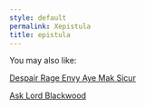 ```yaml
---
style: default
permalink: Xepistula
title: epistula
---
```

You may also like:

[Despair Rage Envy Aye Mak Sicur](http://scp-wiki.net/dreams)

[Ask Lord Blackwood](http://scp-wiki.net/ask-lord-blackwood)
